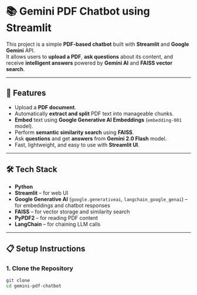 # 📚 Gemini PDF Chatbot using Streamlit

This project is a simple **PDF-based chatbot** built with **Streamlit** and **Google Gemini** API.  
It allows users to **upload a PDF**, **ask questions** about its content, and receive **intelligent answers** powered by **Gemini AI** and **FAISS vector search**.

---

## 🚀 Features
- Upload a **PDF document**.
- Automatically **extract and split** PDF text into manageable chunks.
- **Embed** text using **Google Generative AI Embeddings** (`embedding-001` model).
- Perform **semantic similarity search** using **FAISS**.
- Ask **questions** and get **answers** from **Gemini 2.0 Flash** model.
- Fast, lightweight, and easy to use with **Streamlit UI**.

---

## 🛠️ Tech Stack
- **Python**
- **Streamlit** – for web UI
- **Google Generative AI** (`google.generativeai`, `langchain_google_genai`) – for embeddings and chatbot responses
- **FAISS** – for vector storage and similarity search
- **PyPDF2** – for reading PDF content
- **LangChain** – for chaining LLM calls

---

## 📋 Setup Instructions

### 1. Clone the Repository
```bash
git clone 
cd gemini-pdf-chatbot
